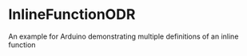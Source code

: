 # InlineFunctionODR
An example for Arduino demonstrating multiple definitions of an inline function
